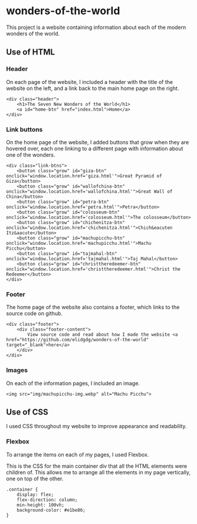 # wonders-of-the-world

This project is a website containing information about each of the modern wonders of the world.

## Use of HTML

### Header

On each page of the website, I included a header with the title of the website on the left, and a link back to the main home page on the right.
```
<div class="header">
    <h1>The Seven New Wonders of the World</h1>
    <a id="home-btn" href="index.html">Home</a>
</div>
```

### Link buttons

On the home page of the website, I added buttons that grow when they are hovered over, each one linking to a different page with information about one of the wonders.
```
<div class="link-btns">
    <button class="grow" id="giza-btn" onclick="window.location.href='giza.html'">Great Pyramid of Giza</button>
    <button class="grow" id="wallofchina-btn" onclick="window.location.href='wallofchina.html'">Great Wall of China</button>
    <button class="grow" id="petra-btn" onclick="window.location.href='petra.html'">Petra</button>
    <button class="grow" id="colosseum-btn" onclick="window.location.href='colosseum.html'">The colosseum</button>
    <button class="grow" id="chichenitza-btn" onclick="window.location.href='chichenitza.html'">Chich&eacuten Itz&aacute</button>
    <button class="grow" id="machupicchu-btn" onclick="window.location.href='machupicchu.html'">Machu Picchu</button>
    <button class="grow" id="tajmahal-btn" onclick="window.location.href='tajmahal.html'">Taj Mahal</button>
    <button class="grow" id="christtheredeemer-btn" onclick="window.location.href='christtheredeemer.html'">Christ the Redeemer</button>
</div>
```

### Footer

The home page of the website also contains a footer, which links to the source code on github.
```
<div class="footer">
    <div class="footer-content">
        View source code and read about how I made the website <a href="https://github.com/elidgdg/wonders-of-the-world" target="_blank">here</a>
    </div>
</div>
```

### Images

On each of the information pages, I included an image.
```
<img src="img/machupicchu-img.webp" alt="Machu Picchu"> 
```

## Use of CSS

I used CSS throughout my website to improve appearance and readability.

### Flexbox

To arrange the items on each of my pages, I used Flexbox.

This is the CSS for the main container div that all the HTML elements were children of. This allows me to arrange all the elements in my page vertically, one on top of the other.
```
.container {
    display: flex;
    flex-direction: column;
    min-height: 100vh;
    background-color: #e1be86;
}
```